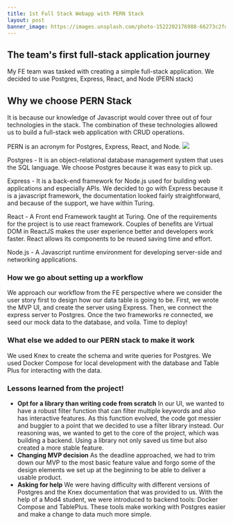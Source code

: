 ```yaml
---
title: 1st Full Stack Webapp with PERN Stack
layout: post
banner_image: https://images.unsplash.com/photo-1522202176988-66273c2fd55f?ixlib=rb-4.0.3&ixid=MnwxMjA3fDB8MHxwaG90by1wYWdlfHx8fGVufDB8fHx8&auto=format&fit=crop&w=1471&q=80
---
```


## The team's first full-stack application journey

My FE team was tasked with creating a simple full-stack application. We decided to use Postgres, Express, React, and Node (PERN stack) 

## Why we choose PERN Stack
It is because our knowledge of Javascript would cover three out of four technologies in the stack. The combination of these technologies allowed us to build a full-stack web application with CRUD operations.

PERN is an acronym for Postgres, Express, React, and Node.
[![](https://mermaid.ink/img/pako:eNpNTU1LxDAQ_SthTgrd0iRN0w2yh0WvIuhJchnadD9okpKkuGvpfzeriDKHeW_exyzQ-d6AgmH0H90RQyJve-2CwS6V50geNpsdebpMwcSYuXZ_-E7DP0E78pybbhDuf2IvPqZD1rW7DRRgTbB46vO3JduJhnQ01mhQGfZmwHlMGrRbsxXn5F-vrgOVwmwKmKcek3k84SGgBTXgGPN1Qvfuvf01ZQpqgQsoyUveUCmYYFII3vICrqBqVm4lk4wyUefNmVgL-PwuqMqGVU3D2i2tWdVWlK5fdjZYXA?type=png)](https://mermaid.live/edit#pako:eNpNTU1LxDAQ_SthTgrd0iRN0w2yh0WvIuhJchnadD9okpKkuGvpfzeriDKHeW_exyzQ-d6AgmH0H90RQyJve-2CwS6V50geNpsdebpMwcSYuXZ_-E7DP0E78pybbhDuf2IvPqZD1rW7DRRgTbB46vO3JduJhnQ01mhQGfZmwHlMGrRbsxXn5F-vrgOVwmwKmKcek3k84SGgBTXgGPN1Qvfuvf01ZQpqgQsoyUveUCmYYFII3vICrqBqVm4lk4wyUefNmVgL-PwuqMqGVU3D2i2tWdVWlK5fdjZYXA)

Postgres - It is an object-relational database management system that uses the SQL language. We choose Postgres because it was easy to pick up.

Express - It is a back-end framework for Node.js used for building web applications and especially APIs. We decided to go with Express because it is a javascript framework, the documentation looked fairly straightforward, and because of the support, we have within Turing.

React - A Front end Framework taught at Turing. One of the requirements for the project is to use react framework. Couples of benefits are Virtual DOM in ReactJS makes the user experience better and developers work faster. React allows its components to be reused saving time and effort.

Node.js - A Javascript runtime environment for developing server-side and networking applications.

### How we go about setting up a workflow
  We approach our workflow from the FE perspective where we consider the user story first to design how our data table is going to be. First, we wrote the MVP UI, and create the server using Express. Then, we connect the express server to Postgres. Once the two frameworks re connected, we seed our mock data to the database, and voila. Time to deploy!
### What else we added to our PERN stack to make it work
  We used Knex to create the schema and write queries for Postgres. We used Docker Compose for local development with the database and Table Plus for interacting with the data.
  
### Lessons learned from the project!
- **Opt for a library than writing code from scratch**
  In our UI, we wanted to have a robust filter function that can filter multiple keywords and also has interactive features. As this function evolved, the code got messier and buggier to a point that we decided to use a filter library instead. Our reasoning was, we wanted to get to the core of the project, which was building a backend. Using a library not only saved us time but also created a more stable feature.
- **Changing MVP decision**
  As the deadline approached, we had to trim down our MVP to the most basic feature value and forgo some of the design elements we set up at the beginning to be able to deliver a usable product.
- **Asking for help**
  We were having difficulty with different versions of Postgres and the Knex documentation that was provided to us. With the help of a Mod4 student, we were introduced to backend tools: Docker Compose and TablePlus. These tools make working with Postgres easier and make a change to data much more simple.
